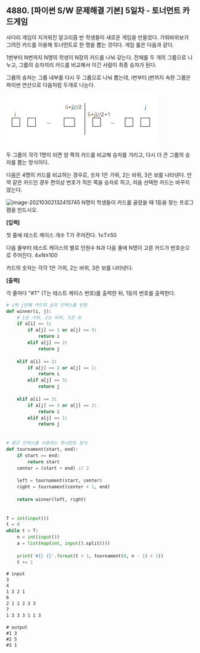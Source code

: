 ## 4880. [파이썬 S/W 문제해결 기본] 5일차 - 토너먼트 카드게임

사다리 게임이 지겨워진 알고리즘 반 학생들이 새로운 게임을 만들었다. 가위바위보가 그려진 카드를 이용해 토너먼트로 한 명을 뽑는 것이다. 게임 룰은 다음과 같다.


1번부터 N번까지 N명의 학생이 N장의 카드를 나눠 갖는다. 전체를 두 개의 그룹으로 나누고, 그룹의 승자끼리 카드를 비교해서 이긴 사람이 최종 승자가 된다.

그룹의 승자는 그룹 내부를 다시 두 그룹으로 나눠 뽑는데, i번부터 j번까지 속한 그룹은 파이썬 연산으로 다음처럼 두개로 나눈다.

 ![image-20210302132352405](D2.assets/image-20210302132352405.png)

두 그룹이 각각 1명이 되면 양 쪽의 카드를 비교해 승자를 가리고, 다시 더 큰 그룹의 승자를 뽑는 방식이다.

다음은 4명이 카드를 비교하는 경우로, 숫자 1은 가위, 2는 바위, 3은 보를 나타낸다. 만약 같은 카드인 경우 편의상 번호가 작은 쪽을 승자로 하고, 처음 선택한 카드는 바꾸지 않는다.

![image-20210302132415745](D2.assets/mage-20210302132415745.png)
N명이 학생들이 카드를 골랐을 때 1등을 찾는 프로그램을 만드시오.



**[입력]**

첫 줄에 테스트 케이스 개수 T가 주어진다. 1≤T≤50


다음 줄부터 테스트 케이스의 별로 인원수 N과 다음 줄에 N명이 고른 카드가 번호순으로 주어진다. 4≤N≤100

카드의 숫자는 각각 1은 가위, 2는 바위, 3은 보를 나타낸다.

 

**[출력]**


각 줄마다 "#T" (T는 테스트 케이스 번호)를 출력한 뒤, 1등의 번호를 출력한다.

```python
# i와 j번째 카드의 승자 인덱스를 반환
def winner(i, j):
    # 1은 가위, 2는 바위, 3은 보
    if a[i] == 1:
        if a[j] == 1 or a[j] == 3:
            return i
        elif a[j] == 2:
            return j

    elif a[i] == 2:
        if a[j] == 2 or a[j] == 1:
            return i
        elif a[j] == 3:
            return j

    elif a[i] == 3:
        if a[j] == 3 or a[j] == 2:
            return i
        elif a[j] == 1:
            return j


# 중간 인덱스를 사용하는 토너먼트 방식
def tournament(start, end):
    if start == end:
        return start
    center = (start + end) // 2

    left = tournament(start, center)
    right = tournament(center + 1, end)

    return winner(left, right)


T = int(input())
t = 0
while t < T:
    n = int(input())
    a = list(map(int, input().split()))

    print('#{} {}'.format(t + 1, tournament(0, n - 1) + 1))
    t += 1
```

```
# input
3
4
1 3 2 1
6
2 1 1 2 3 3
7
1 3 3 3 1 1 3

# output
#1 3
#2 5
#3 1
```

